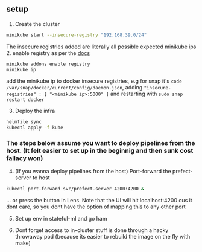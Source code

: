 ## setup

1. Create the cluster
```bash
minikube start --insecure-registry "192.168.39.0/24"
```
The insecure registries added are literally all possible expected minikube ips
2. enable registry as per the [docs](https://minikube.sigs.k8s.io/docs/handbook/pushing/#4-pushing-to-an-in-cluster-using-registry-addon)

```bash
minikube addons enable registry
minikube ip
```
add the minikube ip to docker insecure registries, e.g for snap it's `code /var/snap/docker/current/config/daemon.json`, adding `"insecure-registries" : [ "<minikube ip>:5000" ]` and restarting with `sudo snap restart docker`

3. Deploy the infra
```bash
helmfile sync
kubectl apply -f kube
```
### The steps below assume you want to deploy pipelines from the host. (It felt easier to set up in the beginnig and then sunk cost fallacy won)
4. (If you wanna deploy pipelines from the host) Port-forward the prefect-server to host
```bash
kubectl port-forward svc/prefect-server 4200:4200 &
```
... or press the button in Lens. Note that the UI will hit localhost:4200 cus it dont care, so you dont have the option of mapping this to any other port

5. Set up env in stateful-ml and go ham

6. Dont forget access to in-cluster stuff is done through a hacky throwaway pod (because its easier to rebuild the image on the fly with make)
